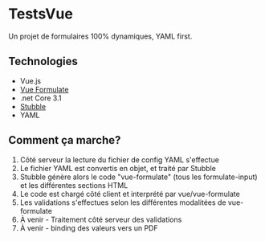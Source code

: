 # TestsVue

Un projet de formulaires 100% dynamiques, YAML first.

## Technologies
- Vue.js
- [Vue Formulate](https://github.com/wearebraid/vue-formulate)
- .net Core 3.1 
- [Stubble](https://github.com/StubbleOrg/Stubble)
- YAML

## Comment ça marche?
1. Côté serveur la lecture du fichier de config YAML s'effectue
2. Le fichier YAML est convertis en objet, et traité par Stubble
3. Stubble génère alors le code "vue-formulate" (tous les formulate-input) et les différentes sections HTML
4. Le code est chargé côté client et interprété par vue/vue-formulate
5. Les validations s'effectues selon les différentes modalitées de vue-formulate
6. À venir - Traitement côté serveur des validations
7. À venir - binding des valeurs vers un PDF